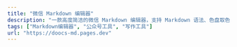 ```yaml
---
title: "微信 Markdown 编辑器"
description: "一款高度简洁的微信 Markdown 编辑器，支持 Markdown 语法、色盘取色、一键复制等特性"
tags: ["Markdown编辑器", "公众号工具", "写作工具"]
url: "https://doocs-md.pages.dev"
--- 
```

